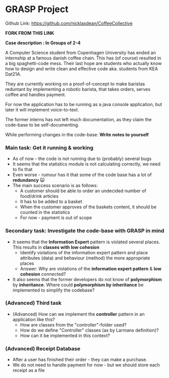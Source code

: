 # GRASP Project

Github Link: https://github.com/nicklasdean/CoffeeCollective

**FORK FROM THIS LINK**

**Case description : In Groups of 2-4**

A Computer Science student from Copenhagen University has ended an internship at a famous danish coffee chain. This has (of course) resulted in a big spaghetti-code mess. Their last hope are students who actually know how to design and write clean and effective code aka. students from KEA Dat21A.

They are currently working on a proof-of-concept to make baristas reduntant by implementing a robotic barista, that takes orders, serves coffee and handles payment. 

For now the application has to be running as a java console application, but later it will implement voice-to-text.

The former interns has not left much documentation, as they claim the code-base to be self-documenting.

While performing changes in the code-base: **Write notes to yourself**



### Main task: Get it running & working

- As of now - the code is not running due to (probably) several bugs
- It seems that the statistics module is not calculating correctly, we need to fix that
- Even worse - rumour has it that some of the code base has a lot of **redundancy** 🙀
- The main success scenario is as follows:
  - A customer should be able to order an undecided number of food/drink articles
  - It has to be added to a basket
  - When the customer approves of the baskets content, it should be counted in the statistics
  - For now - payment is out of scope


### Secondary task: Investigate the code-base with GRASP in mind

- It seems that the **Information Expert** pattern is violated several places. This results in **classes with low cohesion**
  - Identify violations of the information expert pattern and place attributes (data) and behaviour (method) the more appropriate places
  - Answer: Why are violations of the **information expert pattern** & **low cohesion** connected?
- It also seems that the former developers do not know of **polymorphism** by **inheritance**. Where could **polymorphism by inheritance** be implemented to simplify the codebase?

### (Advanced) Third task

- (Advanced) How can we implement the **controller** pattern in an application like this?
  - How are classes from the "controller"-folder used?
  - How do we define "Controller" classes (as by Larmans definition)?
  - How can it be implemented in this context?

### (Advanced) Receipt Database 

- After a user has finished their order - they can make a purchase. 
- We do not need to handle payment for now - but we should store each receipt as a file
